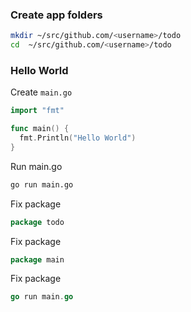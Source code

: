 ### Create app folders

```bash
mkdir ~/src/github.com/<username>/todo
cd  ~/src/github.com/<username>/todo
```

### Hello World
Create `main.go`

```go
import "fmt"

func main() {
  fmt.Println("Hello World")
}
```

Run main.go
```bash
go run main.go
```

Fix package
```go
package todo 
```

Fix package
```go
package main
```

Fix package
```go
go run main.go
```